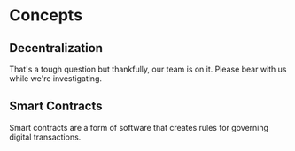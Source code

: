 # Concepts

## Decentralization

That's a tough question but thankfully, our team is on it. Please bear with us while we're investigating.

## Smart Contracts

Smart contracts are a form of software that creates rules for governing digital transactions.

## 

